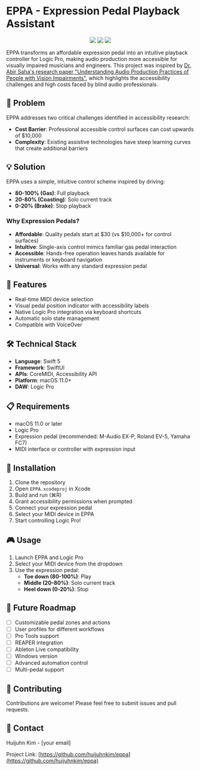 # EPPA - Expression Pedal Playback Assistant

<p align="center">
  <img src="https://img.shields.io/badge/platform-macOS-blue">
  <img src="https://img.shields.io/badge/Swift-5.0-orange">
  <img src="https://img.shields.io/badge/Logic%20Pro-Compatible-green">
</p>

EPPA transforms an affordable expression pedal into an intuitive playback controller for Logic Pro, making audio production more accessible for visually impaired musicians and engineers. This project was inspired by [Dr. Abir Saha's research paper "Understanding Audio Production Practices of People with Vision Impairments"](https://doi.org/10.1145/3373625.3416993), which highlights the accessibility challenges and high costs faced by blind audio professionals.

## 🎯 Problem

EPPA addresses two critical challenges identified in accessibility research:

- **Cost Barrier**: Professional accessible control surfaces can cost upwards of $10,000
- **Complexity**: Existing assistive technologies have steep learning curves that create additional barriers

## 💡 Solution

EPPA uses a simple, intuitive control scheme inspired by driving:

- **80-100% (Gas)**: Full playback
- **20-80% (Coasting)**: Solo current track
- **0-20% (Brake)**: Stop playback

### Why Expression Pedals?

- **Affordable**: Quality pedals start at $30 (vs $10,000+ for control surfaces)
- **Intuitive**: Single-axis control mimics familiar gas pedal interaction
- **Accessible**: Hands-free operation leaves hands available for instruments or keyboard navigation
- **Universal**: Works with any standard expression pedal

## 🚀 Features

- Real-time MIDI device selection
- Visual pedal position indicator with accessibility labels
- Native Logic Pro integration via keyboard shortcuts
- Automatic solo state management
- Compatible with VoiceOver

## 🛠 Technical Stack

- **Language**: Swift 5
- **Framework**: SwiftUI
- **APIs**: CoreMIDI, Accessibility API
- **Platform**: macOS 11.0+
- **DAW**: Logic Pro

## 📋 Requirements

- macOS 11.0 or later
- Logic Pro
- Expression pedal (recommended: M-Audio EX-P, Roland EV-5, Yamaha FC7)
- MIDI interface or controller with expression input

## 🔧 Installation

1. Clone the repository
2. Open `EPPA.xcodeproj` in Xcode
3. Build and run (⌘R)
4. Grant accessibility permissions when prompted
5. Connect your expression pedal
6. Select your MIDI device in EPPA
7. Start controlling Logic Pro!

## 🎮 Usage

1. Launch EPPA and Logic Pro
2. Select your MIDI device from the dropdown
3. Use the expression pedal:
   - **Toe down (80-100%)**: Play
   - **Middle (20-80%)**: Solo current track
   - **Heel down (0-20%)**: Stop

## 🔮 Future Roadmap

- [ ] Customizable pedal zones and actions
- [ ] User profiles for different workflows
- [ ] Pro Tools support
- [ ] REAPER integration
- [ ] Ableton Live compatibility
- [ ] Windows version
- [ ] Advanced automation control
- [ ] Multi-pedal support

## 🤝 Contributing

Contributions are welcome! Please feel free to submit issues and pull requests.

## 📧 Contact

Huijuhn Kim - [your email]

Project Link: [https://github.com/huijuhnkim/eppa](https://github.com/huijuhnkim/eppa)